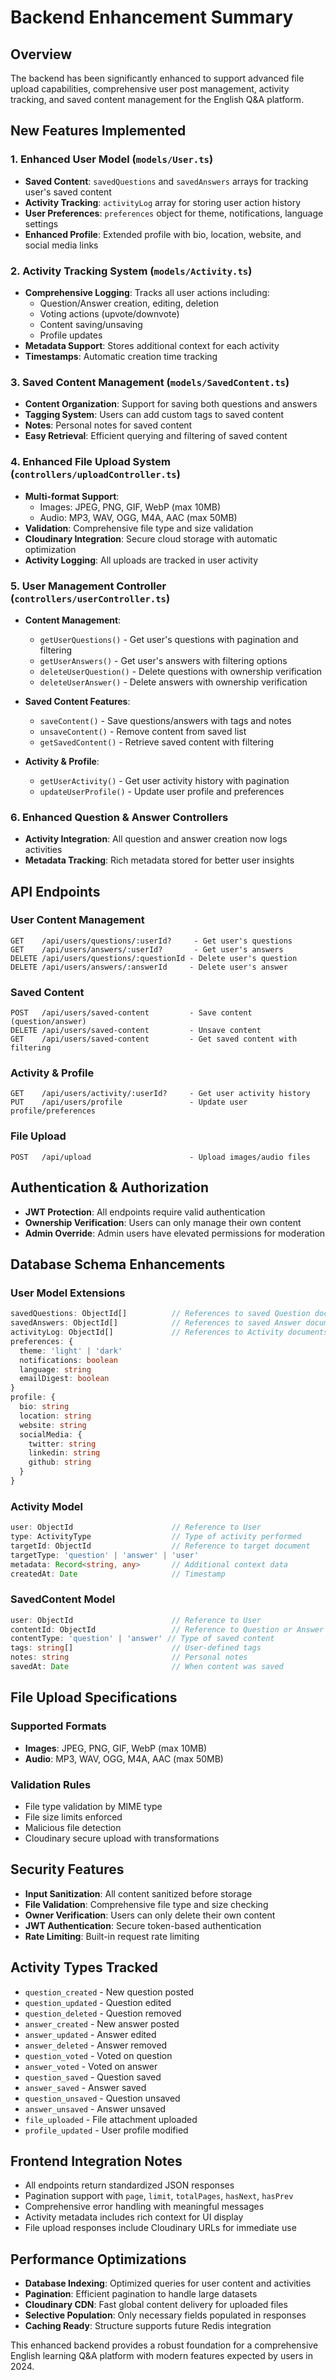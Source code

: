 # Backend Enhancement Summary

## Overview
The backend has been significantly enhanced to support advanced file upload capabilities, comprehensive user post management, activity tracking, and saved content management for the English Q&A platform.

## New Features Implemented

### 1. Enhanced User Model (`models/User.ts`)
- **Saved Content**: `savedQuestions` and `savedAnswers` arrays for tracking user's saved content
- **Activity Tracking**: `activityLog` array for storing user action history
- **User Preferences**: `preferences` object for theme, notifications, language settings
- **Enhanced Profile**: Extended profile with bio, location, website, and social media links

### 2. Activity Tracking System (`models/Activity.ts`)
- **Comprehensive Logging**: Tracks all user actions including:
  - Question/Answer creation, editing, deletion
  - Voting actions (upvote/downvote)
  - Content saving/unsaving
  - Profile updates
- **Metadata Support**: Stores additional context for each activity
- **Timestamps**: Automatic creation time tracking

### 3. Saved Content Management (`models/SavedContent.ts`)
- **Content Organization**: Support for saving both questions and answers
- **Tagging System**: Users can add custom tags to saved content
- **Notes**: Personal notes for saved content
- **Easy Retrieval**: Efficient querying and filtering of saved content

### 4. Enhanced File Upload System (`controllers/uploadController.ts`)
- **Multi-format Support**: 
  - Images: JPEG, PNG, GIF, WebP (max 10MB)
  - Audio: MP3, WAV, OGG, M4A, AAC (max 50MB)
- **Validation**: Comprehensive file type and size validation
- **Cloudinary Integration**: Secure cloud storage with automatic optimization
- **Activity Logging**: All uploads are tracked in user activity

### 5. User Management Controller (`controllers/userController.ts`)
- **Content Management**:
  - `getUserQuestions()` - Get user's questions with pagination and filtering
  - `getUserAnswers()` - Get user's answers with filtering options
  - `deleteUserQuestion()` - Delete questions with ownership verification
  - `deleteUserAnswer()` - Delete answers with ownership verification

- **Saved Content Features**:
  - `saveContent()` - Save questions/answers with tags and notes
  - `unsaveContent()` - Remove content from saved list
  - `getSavedContent()` - Retrieve saved content with filtering

- **Activity & Profile**:
  - `getUserActivity()` - Get user activity history with pagination
  - `updateUserProfile()` - Update user profile and preferences

### 6. Enhanced Question & Answer Controllers
- **Activity Integration**: All question and answer creation now logs activities
- **Metadata Tracking**: Rich metadata stored for better user insights

## API Endpoints

### User Content Management
```
GET    /api/users/questions/:userId?     - Get user's questions
GET    /api/users/answers/:userId?       - Get user's answers  
DELETE /api/users/questions/:questionId - Delete user's question
DELETE /api/users/answers/:answerId     - Delete user's answer
```

### Saved Content
```
POST   /api/users/saved-content         - Save content (question/answer)
DELETE /api/users/saved-content         - Unsave content
GET    /api/users/saved-content         - Get saved content with filtering
```

### Activity & Profile
```
GET    /api/users/activity/:userId?     - Get user activity history
PUT    /api/users/profile               - Update user profile/preferences
```

### File Upload
```
POST   /api/upload                      - Upload images/audio files
```

## Authentication & Authorization
- **JWT Protection**: All endpoints require valid authentication
- **Ownership Verification**: Users can only manage their own content
- **Admin Override**: Admin users have elevated permissions for moderation

## Database Schema Enhancements

### User Model Extensions
```typescript
savedQuestions: ObjectId[]          // References to saved Question documents
savedAnswers: ObjectId[]            // References to saved Answer documents
activityLog: ObjectId[]             // References to Activity documents
preferences: {
  theme: 'light' | 'dark'
  notifications: boolean
  language: string
  emailDigest: boolean
}
profile: {
  bio: string
  location: string
  website: string
  socialMedia: {
    twitter: string
    linkedin: string
    github: string
  }
}
```

### Activity Model
```typescript
user: ObjectId                      // Reference to User
type: ActivityType                  // Type of activity performed
targetId: ObjectId                  // Reference to target document
targetType: 'question' | 'answer' | 'user'
metadata: Record<string, any>       // Additional context data
createdAt: Date                     // Timestamp
```

### SavedContent Model
```typescript
user: ObjectId                      // Reference to User
contentId: ObjectId                 // Reference to Question or Answer
contentType: 'question' | 'answer' // Type of saved content
tags: string[]                      // User-defined tags
notes: string                       // Personal notes
savedAt: Date                       // When content was saved
```

## File Upload Specifications

### Supported Formats
- **Images**: JPEG, PNG, GIF, WebP (max 10MB)
- **Audio**: MP3, WAV, OGG, M4A, AAC (max 50MB)

### Validation Rules
- File type validation by MIME type
- File size limits enforced
- Malicious file detection
- Cloudinary secure upload with transformations

## Security Features
- **Input Sanitization**: All content sanitized before storage
- **File Validation**: Comprehensive file type and size checking
- **Owner Verification**: Users can only delete their own content
- **JWT Authentication**: Secure token-based authentication
- **Rate Limiting**: Built-in request rate limiting

## Activity Types Tracked
- `question_created` - New question posted
- `question_updated` - Question edited
- `question_deleted` - Question removed
- `answer_created` - New answer posted
- `answer_updated` - Answer edited  
- `answer_deleted` - Answer removed
- `question_voted` - Voted on question
- `answer_voted` - Voted on answer
- `question_saved` - Question saved
- `answer_saved` - Answer saved
- `question_unsaved` - Question unsaved
- `answer_unsaved` - Answer unsaved
- `file_uploaded` - File attachment uploaded
- `profile_updated` - User profile modified

## Frontend Integration Notes
- All endpoints return standardized JSON responses
- Pagination support with `page`, `limit`, `totalPages`, `hasNext`, `hasPrev`
- Comprehensive error handling with meaningful messages
- Activity metadata includes rich context for UI display
- File upload responses include Cloudinary URLs for immediate use

## Performance Optimizations
- **Database Indexing**: Optimized queries for user content and activities
- **Pagination**: Efficient pagination to handle large datasets
- **Cloudinary CDN**: Fast global content delivery for uploaded files
- **Selective Population**: Only necessary fields populated in responses
- **Caching Ready**: Structure supports future Redis integration

This enhanced backend provides a robust foundation for a comprehensive English learning Q&A platform with modern features expected by users in 2024.
